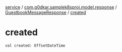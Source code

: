 [service](../../index.md) / [com.g0dkar.samplek8sproj.model.response](../index.md) / [GuestbookMessageResponse](index.md) / [created](./created.md)

# created

`val created: OffsetDateTime`